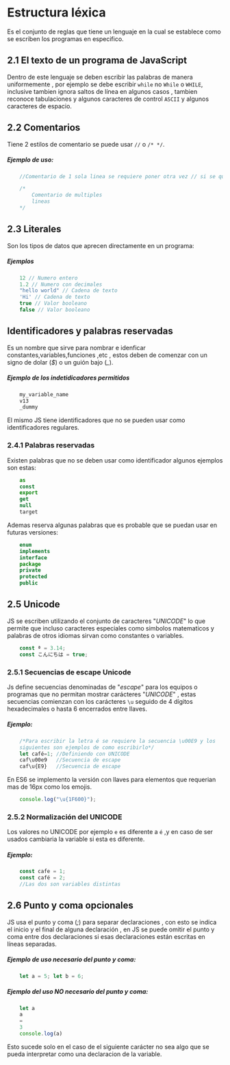 #   Estructura léxica
Es el conjunto de reglas que tiene un lenguaje en la cual se establece como se escriben los programas en especifico.

## 2.1 El texto de un programa de JavaScript

Dentro de este lenguaje se deben escribir las palabras de manera uniformemente , por ejemplo se debe escribir `while` no `While` o `WHILE`, inclusive tambien ignora saltos de línea en algunos casos , tambien reconoce tabulaciones y algunos caracteres de control `ASCII` y algunos caracteres de espacio.

## 2.2 Comentarios

Tiene 2 estilos de comentario se puede usar `//` o `/* */`.
#####   Ejemplo de uso:
```javascript
    //Comentario de 1 sola linea se requiere poner otra vez // si se quiere otra linea

    /*
        Comentario de multiples 
        lineas
    */
```

##  2.3 Literales
Son los tipos de datos que aprecen directamente en un programa:

#####   Ejemplos

```javascript
    12 // Numero entero
    1.2 // Numero con decimales
    "hello world" // Cadena de texto
    'Hi' // Cadena de texto
    true // Valor booleano
    false // Valor booleano
```

## Identificadores y palabras reservadas
Es un nombre que sirve para nombrar e idenficar constantes,variables,funciones ,etc , estos deben de comenzar con un signo de dolar (*$*) o un guión bajo (*_*).

#####   Ejemplo de los indetidicadores permitidos
```javascript
    my_variable_name
    v13
    _dummy
```
El mismo JS tiene identificadores que no se pueden usar como identificadores regulares.

### 2.4.1 Palabras reservadas
Existen palabras que no se deben usar como identificador algunos ejemplos son estas:

```javascript
    as 
    const 
    export 
    get 
    null 
    target 
```

Ademas reserva algunas palabras que es probable que se puedan usar en futuras versiones:
```javascript
    enum 
    implements 
    interface 
    package 
    private 
    protected
    public
```
##  2.5 Unicode

JS se escriben utilizando el conjunto de caracteres "*UNICODE*" lo que permite que incluso caracteres especiales como simbolos matematicos y palabras de otros idiomas sirvan como constantes o variables.

```javascript
    const ª = 3.14;
    const こんにちは = true;
```

### 2.5.1   Secuencias de escape Unicode
Js define secuencias denominadas de "*escape*" para los equipos o programas que no permitan mostrar carácteres "*UNICODE*" , estas secuencias comienzan con los carácteres `\u` seguido de 4 dígitos hexadecimales o hasta 6 encerrados entre llaves.

#####   Ejemplo:
```javascript
    /*Para escribir la letra é se requiere la secuencia \u00E9 y los 
    siguientes son ejemplos de como escribirlo*/
    let café=1; //Definiendo con UNICODE
    caf\u00e9   //Secuencia de escape
    caf\u{E9}   //Secuencia de escape
```
En ES6 se implemento la versión con llaves para elementos que requerian mas de 16px como los emojis.
```javascript
    console.log("\u{1F600}");
```
### 2.5.2 Normalización del UNICODE
Los valores no UNICODE por ejemplo `e` es diferente a `é` ,y en caso de ser usados cambiaria la variable si esta es diferente.

#####   Ejemplo:
```javascript
    const cafe = 1;
    const café = 2;
    //Las dos son variables distintas
```

##  2.6 Punto y coma opcionales

JS usa el punto y coma (*;*) para separar declaraciones , con esto se indica el inicio y el final de alguna declaración , en JS se puede omitir el punto y coma entre dos declaraciones si esas declaraciones están escritas en líneas separadas.

#####   Ejemplo de uso necesario del punto y coma:
```javascript
    let a = 5; let b = 6;
```
#####   Ejemplo del uso NO necesario del punto y coma:
```javascript
    let a
    a
    =
    3
    console.log(a)
```
Esto sucede solo en el caso de el siguiente carácter no sea algo que se pueda interpretar como una declaracion de la variable.


